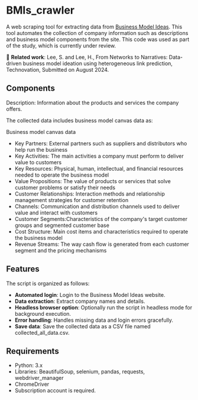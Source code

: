 # BMIs_crawler
A web scraping tool for extracting data from [Business Model Ideas](https://www.businessmodelideas.com). This tool automates the collection of company information such as descriptions and business model components from the site.
This code was used as part of the study, which is currently under review.

🐤 **Related work**: Lee, S. and Lee, H., From Networks to Narratives: Data-driven business model ideation using heterogeneous link prediction, Technovation, Submitted on August 2024.


## Components
Description: Information about the products and services the company offers.

The collected data includes business model canvas data as:

Business model canvas data
* Key Partners: External partners such as suppliers and distributors who help run the business
* Key Activities: The main activities a company must perform to deliver value to customers
* Key Resources: Physical, human, intellectual, and financial resources needed to operate the business model
* Value Propositions: The value of products or services that solve customer problems or satisfy their needs
* Customer Relationships: Interaction methods and relationship management strategies for customer retention
* Channels: Communication and distribution channels used to deliver value and interact with customers
* Customer Segments:Characteristics of the company's target customer groups and segmented customer base
* Cost Structure: Main cost items and characteristics required to operate the business model
* Revenue Streams: The way cash flow is generated from each customer segment and the pricing mechanisms


## Features
The script is organized as follows: 

* **Automated login**: Login to the Business Model Ideas website.
* **Data extraction**: Extract company names and details.
* **Headless browser option**: Optionally run the script in headless mode for background execution.
* **Error handling**: Handles missing data and login errors gracefully.
* **Save data**: Save the collected data as a CSV file named collected_all_data.csv.


## Requirements
* Python: 3.x
* Libraries: BeautifulSoup, selenium, pandas, requests, webdriver_manager
* ChromeDriver
* Subscription account is required.
